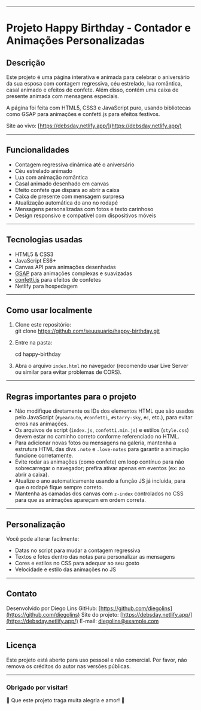 
---

# Projeto Happy Birthday - Contador e Animações Personalizadas

## Descrição

Este projeto é uma página interativa e animada para celebrar o aniversário da sua esposa com contagem regressiva, céu estrelado, lua romântica, casal animado e efeitos de confete. Além disso, contém uma caixa de presente animada com mensagens especiais.

A página foi feita com HTML5, CSS3 e JavaScript puro, usando bibliotecas como GSAP para animações e confetti.js para efeitos festivos.

Site ao vivo: [https://debsday.netlify.app/](https://debsday.netlify.app/)

---

## Funcionalidades

- Contagem regressiva dinâmica até o aniversário
- Céu estrelado animado
- Lua com animação romântica
- Casal animado desenhado em canvas
- Efeito confete que dispara ao abrir a caixa
- Caixa de presente com mensagem surpresa
- Atualização automática do ano no rodapé
- Mensagens personalizadas com fotos e texto carinhoso
- Design responsivo e compatível com dispositivos móveis

---

## Tecnologias usadas

- HTML5 & CSS3
- JavaScript ES6+
- Canvas API para animações desenhadas
- [GSAP](https://greensock.com/gsap/) para animações complexas e suavizadas
- [confetti.js](https://github.com/mathusummut/confetti.js) para efeitos de confetes
- Netlify para hospedagem

---

## Como usar localmente

1. Clone este repositório:  
   git clone https://github.com/seuusuario/happy-birthday.git


2. Entre na pasta:

   cd happy-birthday
   
3. Abra o arquivo `index.html` no navegador (recomendo usar Live Server ou similar para evitar problemas de CORS).

---

## Regras importantes para o projeto

* Não modifique diretamente os IDs dos elementos HTML que são usados pelo JavaScript (`#yearauto`, `#confetti`, `#starry-sky`, `#c`, etc.), para evitar erros nas animações.
* Os arquivos de script (`index.js`, `confetti.min.js`) e estilos (`style.css`) devem estar no caminho correto conforme referenciado no HTML.
* Para adicionar novas fotos ou mensagens na galeria, mantenha a estrutura HTML das divs `.note` e `.love-notes` para garantir a animação funcione corretamente.
* Evite rodar as animações (como confete) em loop contínuo para não sobrecarregar o navegador; prefira ativar apenas em eventos (ex: ao abrir a caixa).
* Atualize o ano automaticamente usando a função JS já incluída, para que o rodapé fique sempre correto.
* Mantenha as camadas dos canvas com `z-index` controlados no CSS para que as animações apareçam em ordem correta.

---

## Personalização

Você pode alterar facilmente:

* Datas no script para mudar a contagem regressiva
* Textos e fotos dentro das notas para personalizar as mensagens
* Cores e estilos no CSS para adequar ao seu gosto
* Velocidade e estilo das animações no JS

---

## Contato

Desenvolvido por Diego Lins
GitHub: [https://github.com/diegolins](https://github.com/diegolins)
Site do projeto: [https://debsday.netlify.app/](https://debsday.netlify.app/)
E-mail: [diegolins@example.com](mailto:diegolins@example.com)

---

## Licença

Este projeto está aberto para uso pessoal e não comercial.
Por favor, não remova os créditos do autor nas versões públicas.

---

### Obrigado por visitar!

🎉 Que este projeto traga muita alegria e amor! 💖

```

